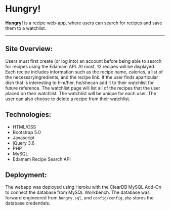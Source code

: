 # Hungry!
**Hungry!** is a recipe web-app, where users can search for recipes and save them to a watchlist.  

<hr />

## Site Overview:
Users must first create (or log into) an account before being able to search for recipes using the Edamam API. At most, 12 recipes will be displayed. Each recipe includes information such as the recipe name, calories, a list of the necessaryingredients, and the recipe link. If the user finds aparticular dish that is interesting to him/her, he/shecan add it to their watchlist for future reference. The watchlist page will list all of the recipes that the user placed on their watchlist. The watchlist will be unique for each user. The user can also choose to delete a recipe from their watchlist.

## Technologies:
- HTML/CSS
- Bootstrap 5.0
- Javascript
- jQuery 3.6
- PHP
- MySQL
- Edamam Recipe Search API

## Deployment:
The webapp was deployed using Heroku with the ClearDB MySQL Add-On to connect the database from MySQL Workbench. The database was forward engineered from `hungry.sql`, and `config/config.php` stores the database credentials.
